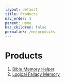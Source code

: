 ```yaml
---
layout: default
title: Products
nav_order: 1
parent: Home
has_children: false
permalink: /en/products
---
```


# Products

1. [Bible Memory Helper](/en/biblememory)
1. [Logical Fallacy Memory](/en/fallacymemory)
<!-- 2. [Psychology Facts Memory](/en/psychologyfact) -->